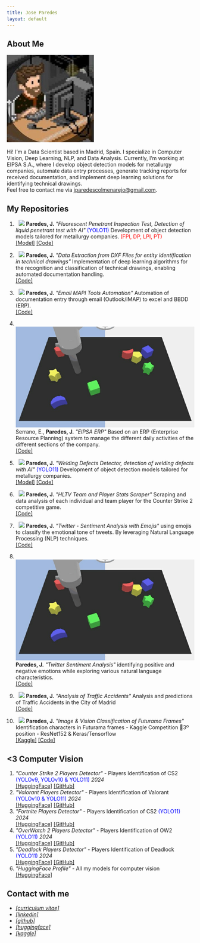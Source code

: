```yaml
---
title: Jose Paredes
layout: default
---
```


## About Me

<img class="profile-picture" src="profile.jpg">

Hi! I’m a Data Scientist based in Madrid, Spain. I specialize in Computer Vision, Deep Learning, NLP, and Data Analysis. Currently, I’m working at EIPSA S.A., where I develop object detection models for metallurgy companies, automate data entry processes, generate tracking reports for received documentation, and implement deep learning solutions for identifying technical drawings. <br /> Feel free to contact me via <jparedescolmenarejo@gmail.com>.


## My Repositories

1. &nbsp; <img class="project-picture" src="images/rsp.png"> <b>Paredes, J.</b> <em>"Fluorescent Penetrant Inspection Test, Detection of liquid penetrant test with AI"</em> <span style="color:blue">(YOLO11)</span> Development of object detection models tailored for metallurgy companies. <span style="color:red">(FPI, DP, LPI, PT)</span> <br />
[[Model]](https://huggingface.co/jparedesDS/fluorescent-penetrant-inspection) [[Code]](https://github.com/jparedesDS/fluorescent-penetrant-inspection)

2. &nbsp; <img class="project-picture" src="images/rsp.png"> <b>Paredes, J.</b> <em>"Data Extraction from DXF Files for entity identification in technical drawings"</em>
Implementation of deep learning algorithms for the recognition and classification of technical drawings, enabling automated documentation handling. <br />
[[Code]](https://github.com/jparedesDS/extract-data-dxf)

3. &nbsp; <img class="project-picture" src="images/rsp.png"> <b>Paredes, J.</b> <em>"Email MAPI Tools Automation"</em> Automation of documentation entry through email (Outlook/IMAP) to excel and BBDD (ERP).<br />
[[Code]](https://github.com/jparedesDS/email-mapi-tools-automation)

4. &nbsp; <img class="project-picture" src="images/behaviour.gif"> Serrano, E., <b>Paredes, J.</b> <em>"EIPSA ERP"</em> Based on an ERP (Enterprise Resource Planning) system to manage the different daily activities of the different sections of the company. <br />
[[Code]](https://github.com/jparedesDS/ERP_EIPSA)

5. &nbsp; <img class="project-picture" src="images/rsp.png"> <b>Paredes, J.</b> <em>"Welding Defects Detector, detection of welding defects with AI"</em> <span style="color:blue">(YOLO11)</span>
Development of object detection models tailored for metallurgy companies. <br />
[[Model]](https://huggingface.co/jparedesDS/welding-defects-detection) [[Code]](https://github.com/jparedesDS/welding-defects-detection)

6. &nbsp; <img class="project-picture" src="images/rsp.png"> <b>Paredes, J.</b> <em>"HLTV Team and Player Stats Scraper"</em> Scraping and data analysis of each individual and team player for the Counter Strike 2 competitive game. <br />
[[Code]](https://github.com/jparedesDS/hltv-scraper)

7. &nbsp; <img class="project-picture" src="images/rsp.png"> <b>Paredes, J.</b> <em>"Twitter - Sentiment Analysis with Emojis"</em> using emojis to classify the emotional tone of tweets. By leveraging Natural Language Processing (NLP) techniques. <br />
[[Code]](https://github.com/jparedesDS/lazy-classifier-traffic-accidents-madrid)

8. &nbsp; <img class="project-picture" src="images/behaviour.gif"> <b>Paredes, J.</b> <em>"Twitter Sentiment Analysis"</em> identifying positive and negative emotions while exploring various natural language characteristics. <br />
[[Code]](https://github.com/jparedesDS/tensorflow-twitter-sentiment-analysis)

9. &nbsp; <img class="project-picture" src="images/rsp.png"> <b>Paredes, J.</b> <em>"Analysis of Traffic Accidents"</em> Analysis and predictions of Traffic Accidents in the City of Madrid <br />
[[Code]](https://github.com/jparedesDS/lazy-classifier-traffic-accidents-madrid)

10. &nbsp; <img class="project-picture" src="images/rsp.png"> <b>Paredes, J.</b> <em>"Image & Vision Classification of Futurama Frames"</em> Identification characters in Futurama frames - Kaggle Competition 🥉3º position - ResNet152 & Keras/Tensorflow <br />
[[Kaggle]](https://www.kaggle.com/competitions/comp-mediavida-2-futurama/leaderboard) [[Code]](https://github.com/jparedesDS/image-classification-multilabel)


## <3 Computer Vision 

1. _"Counter Strike 2 Players Detector"_ - Players Identification of CS2 <span style="color:blue">(YOLOv9, YOLOv10 & YOLO11)</span> _2024_ <br /> [[HuggingFace]](https://huggingface.co/collections/jparedesDS/cs2-yolo-object-detection-66f65a7fa395d5e5ede71489) [[GitHub]](https://github.com/jparedesDS/cs2-object-dectection) <br />
2. _"Valorant Players Detector"_ - Players Identification of Valorant <span style="color:blue">(YOLOv10 & YOLO11)</span> _2024_ <br /> [[HuggingFace]](https://huggingface.co/collections/jparedesDS/valorant-yolo-object-detection-6708db8eda7c23b8859bcd3b) [[GitHub]](https://github.com/jparedesDS/valorant-object-detection) <br />
3. _"Fortnite Players Detector"_ - Players Identification of CS2 <span style="color:blue">(YOLO11)</span> _2024_ <br /> [[HuggingFace]](https://huggingface.co/jparedesDS/fortnite-yolo11m) [[GitHub]](https://github.com/jparedesDS/fortnite-object-detection) <br />
4. _"OverWatch 2 Players Detector"_ - Players Identification of OW2 <span style="color:blue">(YOLO11)</span> _2024_ <br /> [[HuggingFace]](https://huggingface.co/jparedesDS/ow2-yolo11m) [[GitHub]](https://github.com/jparedesDS/ow2-object-dectection) <br />
5. _"Deadlock Players Detector"_ - Players Identification of Deadlock <span style="color:blue">(YOLO11)</span> _2024_ <br /> [[HuggingFace]](https://huggingface.co/jparedesDS/deadlock-yolo11l) [[GitHub]](https://github.com/jparedesDS/deadlock-object-detection) <br />
6. _"HuggingFace Profile"_ - All my models for computer vision <br /> [[HuggingFace]](https://huggingface.co/jparedesDS/)


## Contact with me

- _[[curriculum vitae]](https://jparedesds.github.io/resume.pdf)_ <br />
- _[[linkedin]](https://www.linkedin.com/in/jparedesDS/)_ <br />
- _[[github]](https://github.com/jparedesDS/)_ <br />
- _[[huggingface]](https://huggingface.co/jparedesDS/)_ <br />
- _[[kaggle]](https://www.kaggle.com/joseparedesc)_ <br />






